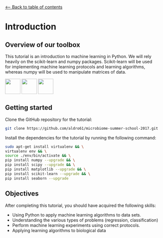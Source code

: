 <a href="../../#table-of-contents"><-- Back to table of contents</a>

# Introduction

## Overview of our toolbox

This tutorial is an introduction to machine learning in Python. We will rely heavily on the scikit-learn and numpy packages. Scikit-learn will be used for implementing machine learning protocols and learning algorithms, whereas numpy will be used to manipulate matrices of data.

<img src="https://www.python.org/static/img/python-logo@2x.png" height="50" />

<img src="http://scikit-learn.org/stable/_static/scikit-learn-logo-small.png" height="50" /> 

<img src="http://www.numpy.org/_static/numpy_logo.png" height="50" />
 
 
## Getting started

Clone the GitHub repository for the tutorial:
 
```bash
git clone https://github.com/aldro61/microbiome-summer-school-2017.git microbiome-ml-tutorial
```

Install the dependencies for the tutorial by running the following command:

```bash
sudo apt-get install virtualenv && \
virtualenv env && \
source ./env/bin/activate && \
pip install numpy --upgrade && \
pip install scipy --upgrade && \
pip install matplotlib --upgrade && \
pip install scikit-learn --upgrade && \
pip install seaborn --upgrade
```

## Objectives

After completing this tutorial, you should have acquired the following skills:
* Using Python to apply machine learning algorithms to data sets.
* Understanding the various types of problems (regression, classification)
* Perform machine learning experiments using correct protocols.
* Applying learning algorithms to biological data
